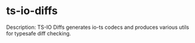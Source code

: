 # ts-io-diffs

Description: TS-IO Diffs generates io-ts codecs and produces various utils for typesafe diff checking.
